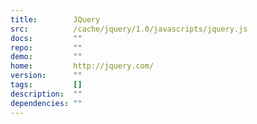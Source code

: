 ```yaml
---
title:        JQuery
src:          /cache/jquery/1.0/javascripts/jquery.js
docs:         ""
repo:         ""
demo:         ""
home:         http://jquery.com/
version:      ""
tags:         []
description:  ""
dependencies: ""
---
```


